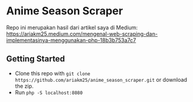 # Anime Season Scraper

Repo ini merupakan hasil dari artikel saya di Medium:
https://ariakm25.medium.com/mengenal-web-scraping-dan-implementasinya-menggunakan-php-18b3b753a7c7

## Getting Started

- Clone this repo with `git clone https://github.com/ariakm25/anime_season_scraper.git` or download the zip.
- Run `php -S localhost:8080`
